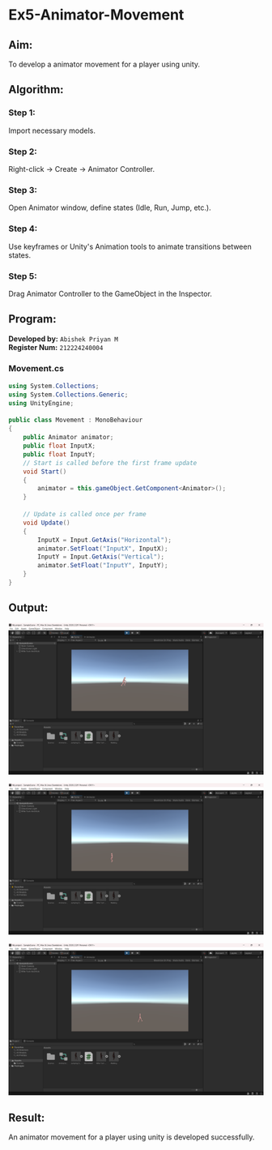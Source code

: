# Ex5-Animator-Movement

## Aim:
To develop a animator movement for a player using unity.

## Algorithm:
### Step 1:
Import necessary models.

### Step 2:
Right-click -> Create -> Animator Controller.

### Step 3:
Open Animator window, define states (Idle, Run, Jump, etc.).

### Step 4:
Use keyframes or Unity's Animation tools to animate transitions between states.

### Step 5:
Drag Animator Controller to the GameObject in the Inspector.


## Program:
**Developed by:** `Abishek Priyan M`<BR>
**Register Num:** `212224240004`

### Movement.cs
```csharp
using System.Collections;
using System.Collections.Generic;
using UnityEngine;

public class Movement : MonoBehaviour
{
    public Animator animator;
    public float InputX;
    public float InputY;
    // Start is called before the first frame update
    void Start()
    {
        animator = this.gameObject.GetComponent<Animator>();
    }

    // Update is called once per frame
    void Update()
    {
        InputX = Input.GetAxis("Horizontal");
        animator.SetFloat("InputX", InputX);
        InputY = Input.GetAxis("Vertical");
        animator.SetFloat("InputY", InputY);
    }
}
```



## Output:


![alt text](image.png)


![alt text](image-1.png)


![alt text](image-2.png)

## Result:

An animator movement for a player using unity is developed successfully.
